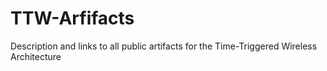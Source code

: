 # TTW-Arfifacts
Description and links to all public artifacts for the Time-Triggered Wireless Architecture

